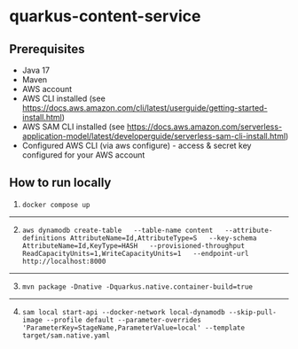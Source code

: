 # quarkus-content-service

## Prerequisites
- Java 17
- Maven
- AWS account
- AWS CLI installed (see https://docs.aws.amazon.com/cli/latest/userguide/getting-started-install.html)
- AWS SAM CLI installed (see https://docs.aws.amazon.com/serverless-application-model/latest/developerguide/serverless-sam-cli-install.html)
- Configured AWS CLI (via aws configure) - access & secret key configured for your AWS account


## How to run locally
1. ```docker compose up```
---
2. ```aws dynamodb create-table   --table-name content   --attribute-definitions AttributeName=Id,AttributeType=S   --key-schema AttributeName=Id,KeyType=HASH   --provisioned-throughput ReadCapacityUnits=1,WriteCapacityUnits=1   --endpoint-url http://localhost:8000```
---
3. ```mvn package -Dnative -Dquarkus.native.container-build=true```
---
4. ```sam local start-api --docker-network local-dynamodb --skip-pull-image --profile default --parameter-overrides 'ParameterKey=StageName,ParameterValue=local' --template target/sam.native.yaml```
